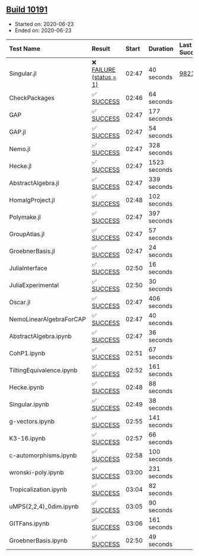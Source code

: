 ## [Build 10191](https://oscarci.mathematik.uni-kl.de/job/oscar/10191/)

* Started on: 2020-06-23
* Ended on: 2020-06-23

| Test Name    | Result | Start | Duration | Last Success | First Failure |
|:-------------|:-------|:------|:---------|:-------------|:--------------|
| Singular.jl | ❌ [FAILURE (status = 1)](https://oscarci.mathematik.uni-kl.de/job/oscar/10191/artifact/logs/build-10191/Singular.jl.log) | 02:47 | 40 seconds | [9821](https://oscarci.mathematik.uni-kl.de/job/oscar/9821/) | [9822](https://oscarci.mathematik.uni-kl.de/job/oscar/9822/) |
| CheckPackages | ✅ [SUCCESS](https://oscarci.mathematik.uni-kl.de/job/oscar/10191/artifact/logs/build-10191/CheckPackages.log) | 02:46 | 64 seconds |  |  |
| GAP | ✅ [SUCCESS](https://oscarci.mathematik.uni-kl.de/job/oscar/10191/artifact/logs/build-10191/GAP.log) | 02:47 | 177 seconds |  |  |
| GAP.jl | ✅ [SUCCESS](https://oscarci.mathematik.uni-kl.de/job/oscar/10191/artifact/logs/build-10191/GAP.jl.log) | 02:47 | 54 seconds |  |  |
| Nemo.jl | ✅ [SUCCESS](https://oscarci.mathematik.uni-kl.de/job/oscar/10191/artifact/logs/build-10191/Nemo.jl.log) | 02:47 | 328 seconds |  |  |
| Hecke.jl | ✅ [SUCCESS](https://oscarci.mathematik.uni-kl.de/job/oscar/10191/artifact/logs/build-10191/Hecke.jl.log) | 02:47 | 1523 seconds |  |  |
| AbstractAlgebra.jl | ✅ [SUCCESS](https://oscarci.mathematik.uni-kl.de/job/oscar/10191/artifact/logs/build-10191/AbstractAlgebra.jl.log) | 02:47 | 339 seconds |  |  |
| HomalgProject.jl | ✅ [SUCCESS](https://oscarci.mathematik.uni-kl.de/job/oscar/10191/artifact/logs/build-10191/HomalgProject.jl.log) | 02:48 | 102 seconds |  |  |
| Polymake.jl | ✅ [SUCCESS](https://oscarci.mathematik.uni-kl.de/job/oscar/10191/artifact/logs/build-10191/Polymake.jl.log) | 02:47 | 397 seconds |  |  |
| GroupAtlas.jl | ✅ [SUCCESS](https://oscarci.mathematik.uni-kl.de/job/oscar/10191/artifact/logs/build-10191/GroupAtlas.jl.log) | 02:47 | 57 seconds |  |  |
| GroebnerBasis.jl | ✅ [SUCCESS](https://oscarci.mathematik.uni-kl.de/job/oscar/10191/artifact/logs/build-10191/GroebnerBasis.jl.log) | 02:47 | 24 seconds |  |  |
| JuliaInterface | ✅ [SUCCESS](https://oscarci.mathematik.uni-kl.de/job/oscar/10191/artifact/logs/build-10191/JuliaInterface.log) | 02:50 | 16 seconds |  |  |
| JuliaExperimental | ✅ [SUCCESS](https://oscarci.mathematik.uni-kl.de/job/oscar/10191/artifact/logs/build-10191/JuliaExperimental.log) | 02:50 | 30 seconds |  |  |
| Oscar.jl | ✅ [SUCCESS](https://oscarci.mathematik.uni-kl.de/job/oscar/10191/artifact/logs/build-10191/Oscar.jl.log) | 02:47 | 406 seconds |  |  |
| NemoLinearAlgebraForCAP | ✅ [SUCCESS](https://oscarci.mathematik.uni-kl.de/job/oscar/10191/artifact/logs/build-10191/NemoLinearAlgebraForCAP.log) | 02:47 | 40 seconds |  |  |
| AbstractAlgebra.ipynb | ✅ [SUCCESS](https://oscarci.mathematik.uni-kl.de/job/oscar/10191/artifact/logs/build-10191/AbstractAlgebra.ipynb.log) | 02:47 | 36 seconds |  |  |
| CohP1.ipynb | ✅ [SUCCESS](https://oscarci.mathematik.uni-kl.de/job/oscar/10191/artifact/logs/build-10191/CohP1.ipynb.log) | 02:51 | 67 seconds |  |  |
| TiltingEquivalence.ipynb | ✅ [SUCCESS](https://oscarci.mathematik.uni-kl.de/job/oscar/10191/artifact/logs/build-10191/TiltingEquivalence.ipynb.log) | 02:52 | 161 seconds |  |  |
| Hecke.ipynb | ✅ [SUCCESS](https://oscarci.mathematik.uni-kl.de/job/oscar/10191/artifact/logs/build-10191/Hecke.ipynb.log) | 02:48 | 88 seconds |  |  |
| Singular.ipynb | ✅ [SUCCESS](https://oscarci.mathematik.uni-kl.de/job/oscar/10191/artifact/logs/build-10191/Singular.ipynb.log) | 02:49 | 38 seconds |  |  |
| g-vectors.ipynb | ✅ [SUCCESS](https://oscarci.mathematik.uni-kl.de/job/oscar/10191/artifact/logs/build-10191/g-vectors.ipynb.log) | 02:55 | 141 seconds |  |  |
| K3-16.ipynb | ✅ [SUCCESS](https://oscarci.mathematik.uni-kl.de/job/oscar/10191/artifact/logs/build-10191/K3-16.ipynb.log) | 02:57 | 66 seconds |  |  |
| c-automorphisms.ipynb | ✅ [SUCCESS](https://oscarci.mathematik.uni-kl.de/job/oscar/10191/artifact/logs/build-10191/c-automorphisms.ipynb.log) | 02:58 | 100 seconds |  |  |
| wronski-poly.ipynb | ✅ [SUCCESS](https://oscarci.mathematik.uni-kl.de/job/oscar/10191/artifact/logs/build-10191/wronski-poly.ipynb.log) | 03:00 | 231 seconds |  |  |
| Tropicalization.ipynb | ✅ [SUCCESS](https://oscarci.mathematik.uni-kl.de/job/oscar/10191/artifact/logs/build-10191/Tropicalization.ipynb.log) | 03:04 | 82 seconds |  |  |
| uMPS(2,2,4)_0dim.ipynb | ✅ [SUCCESS](https://oscarci.mathematik.uni-kl.de/job/oscar/10191/artifact/logs/build-10191/uMPS-2-2-4-_0dim.ipynb.log) | 03:05 | 90 seconds |  |  |
| GITFans.ipynb | ✅ [SUCCESS](https://oscarci.mathematik.uni-kl.de/job/oscar/10191/artifact/logs/build-10191/GITFans.ipynb.log) | 03:06 | 161 seconds |  |  |
| GroebnerBasis.ipynb | ✅ [SUCCESS](https://oscarci.mathematik.uni-kl.de/job/oscar/10191/artifact/logs/build-10191/GroebnerBasis.ipynb.log) | 02:50 | 49 seconds |  |  |
